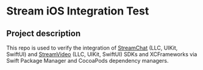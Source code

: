 # Stream iOS Integration Test

## Project description

This repo is used to verify the integration of [StreamChat](https://github.com/GetStream/stream-chat-swift) (LLC, UIKit, SwiftUI) and [StreamVideo](https://github.com/GetStream/stream-video-swift) (LLC, UIKit, SwiftUI) SDKs and XCFrameworks via Swift Package Manager and CocoaPods dependency managers.
